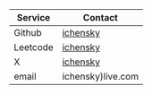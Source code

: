 | Service  | Contact |
| -------- | ------- |
| Github   | [ichensky](https://github.com/ichensky) |
| Leetcode | [ichensky](https://leetcode.com/u/ichensky/) |
| X | [ichensky](https://x.com/ichensky)    |
| email  | ichensky)live.com    |
